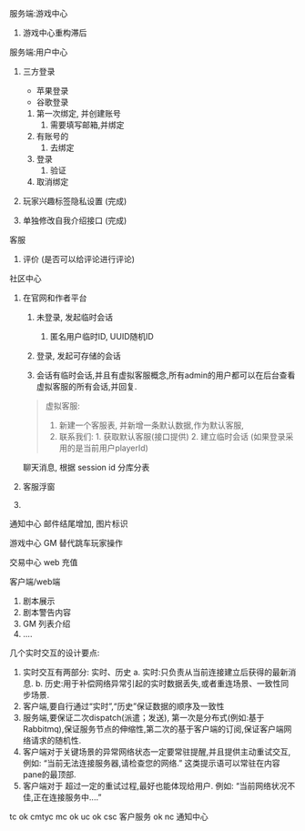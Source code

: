 
服务端:游戏中心
1. 游戏中心重构滞后

服务端:用户中心
1. 三方登录
   - 苹果登录
   - 谷歌登录

   1. 第一次绑定, 并创建账号
      1. 需要填写邮箱,并绑定
   2. 有账号的
      1. 去绑定
   3. 登录
      1. 验证
   4. 取消绑定
   
2. 玩家兴趣标签隐私设置 (完成)
3. 单独修改自我介绍接口 (完成)

客服
1. 评价 (是否可以给评论进行评论)

社区中心
1. 在官网和作者平台
   1. 未登录, 发起临时会话
      1. 匿名用户临时ID, UUID随机ID
   2. 登录, 发起可存储的会话
   
   3. 会话有临时会话,并且有虚拟客服概念,所有admin的用户都可以在后台查看虚拟客服的所有会话,并回复.

   > 虚拟客服:
   > 1. 新建一个客服表, 并新增一条默认数据,作为默认客服,
   > 2. 联系我们: 1. 获取默认客服(接口提供) 2. 建立临时会话 (如果登录采用的是当前用户playerId)

   聊天消息, 根据 session id 分库分表

1. 客服浮窗
2. 


通知中心
邮件结尾增加, 图片标识

游戏中心
GM 替代跳车玩家操作

交易中心
web 充值

客户端/web端
1. 剧本展示
2. 剧本警告内容
3. GM 列表介绍
4. ....





几个实时交互的设计要点: 
1. 实时交互有两部分: 实时、历史
    a. 实时:只负责从当前连接建立后获得的最新消息.
    b. 历史:用于补偿网络异常引起的实时数据丢失,或者重连场景、一致性同步场景.
2. 客户端,要自行通过“实时”,“历史”保证数据的顺序及一致性
3. 服务端,要保证二次dispatch(派遣；发送), 第一次是分布式(例如:基于Rabbitmq),保证服务节点的伸缩性,第二次的基于客户端的订阅,保证客户端网络请求的随机性.
4. 客户端对于关键场景的异常网络状态一定要常驻提醒,并且提供主动重试交互,例如: “当前无法连接服务器,请检查您的网络.” 这类提示语可以常驻在内容pane的最顶部.
5. 客户端对于 超过一定的重试过程,最好也能体现给用户. 例如: “当前网络状况不佳,正在连接服务中....”




tc  ok
cmtyc 
mc ok
uc ok
csc 客户服务 ok
nc 通知中心